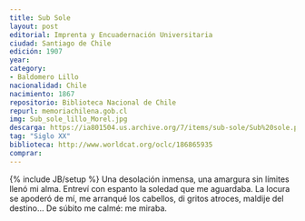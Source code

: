 ```yaml
---
title: Sub Sole
layout: post
editorial: Imprenta y Encuadernación Universitaria
ciudad: Santiago de Chile
edición: 1907
year: 
category: 
- Baldomero Lillo
nacionalidad: Chile
nacimiento: 1867
repositorio: Biblioteca Nacional de Chile
repurl: memoriachilena.gob.cl
img: Sub_sole_lillo_Morel.jpg
descarga: https://ia801504.us.archive.org/7/items/sub-sole/Sub%20sole.pdf
tag: "Siglo XX"
biblioteca: http://www.worldcat.org/oclc/186865935
comprar: 
---
```

{% include JB/setup %}
Una desolación inmensa, una amargura sin límites llenó mi alma. Entreví con espanto la soledad que me aguardaba. La locura se apoderó de mí, me arranqué los cabellos, di gritos atroces, maldije del destino… De súbito me calmé: me miraba. 
